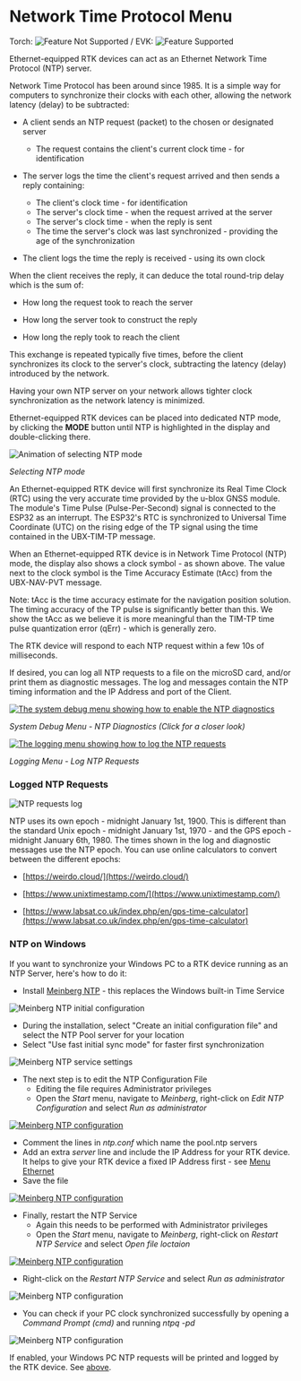 # Network Time Protocol Menu

Torch: ![Feature Not Supported](img/Icons/RedDot.png) / EVK: ![Feature Supported](img/Icons/GreenDot.png)

Ethernet-equipped RTK devices can act as an Ethernet Network Time Protocol (NTP) server.

Network Time Protocol has been around since 1985. It is a simple way for computers to synchronize their clocks with each other, allowing the network latency (delay) to be subtracted:

* A client sends an NTP request (packet) to the chosen or designated server
    * The request contains the client's current clock time - for identification

* The server logs the time the client's request arrived and then sends a reply containing:
    * The client's clock time - for identification
    * The server's clock time - when the request arrived at the server
    * The server's clock time - when the reply is sent
    * The time the server's clock was last synchronized - providing the age of the synchronization

* The client logs the time the reply is received - using its own clock

When the client receives the reply, it can deduce the total round-trip delay which is the sum of:

* How long the request took to reach the server

* How long the server took to construct the reply

* How long the reply took to reach the client

This exchange is repeated typically five times, before the client synchronizes its clock to the server's clock, subtracting the latency (delay) introduced by the network.

Having your own NTP server on your network allows tighter clock synchronization as the network latency is minimized.

Ethernet-equipped RTK devices can be placed into dedicated NTP mode, by clicking the **MODE** button until NTP is highlighted in the display and double-clicking there.

![Animation of selecting NTP mode](<img/Displays/SparkFun RTK - NTP Select.gif>)

*Selecting NTP mode*

An Ethernet-equipped RTK device will first synchronize its Real Time Clock (RTC) using the very accurate time provided by the u-blox GNSS module. The module's Time Pulse (Pulse-Per-Second) signal is connected to the ESP32 as an interrupt. The ESP32's RTC is synchronized to Universal Time Coordinate (UTC) on the rising edge of the TP signal using the time contained in the UBX-TIM-TP message.

When an Ethernet-equipped RTK device is in Network Time Protocol (NTP) mode, the display also shows a clock symbol - as shown above. The value next to the clock symbol is the Time Accuracy Estimate (tAcc) from the UBX-NAV-PVT message.

Note: tAcc is the time accuracy estimate for the navigation position solution. The timing accuracy of the TP pulse is significantly better than this. We show the tAcc as we believe it is more meaningful than the TIM-TP time pulse quantization error (qErr) - which is generally zero.

The RTK device will respond to each NTP request within a few 10s of milliseconds.

If desired, you can log all NTP requests to a file on the microSD card, and/or print them as diagnostic messages. The log and messages contain the NTP timing information and the IP Address and port of the Client.

[![The system debug menu showing how to enable the NTP diagnostics](img/NTP/NTP_Diagnostics.png)](img/NTP/NTP_Diagnostics.png)

*System Debug Menu - NTP Diagnostics (Click for a closer look)*

[![The logging menu showing how to log the NTP requests](img/NTP/NTP_Logging.png)](img/NTP/NTP_Logging.png)

*Logging Menu - Log NTP Requests*

### Logged NTP Requests

![NTP requests log](img/NTP/NTP_Log.png)

NTP uses its own epoch - midnight January 1st, 1900. This is different than the standard Unix epoch - midnight January 1st, 1970 - and the GPS epoch - midnight January 6th, 1980. The times shown in the log and diagnostic messages use the NTP epoch. You can use online calculators to convert between the different epochs:

* [https://weirdo.cloud/](https://weirdo.cloud/)

* [https://www.unixtimestamp.com/](https://www.unixtimestamp.com/)

* [https://www.labsat.co.uk/index.php/en/gps-time-calculator](https://www.labsat.co.uk/index.php/en/gps-time-calculator)

### NTP on Windows

If you want to synchronize your Windows PC to a RTK device running as an NTP Server, here's how to do it:

* Install [Meinberg NTP](https://www.meinbergglobal.com/english/sw/ntp.htm) - this replaces the Windows built-in Time Service

![Meinberg NTP initial configuration](img/NTP/NTP_Install_1.png)

* During the installation, select "Create an initial configuration file" and select the NTP Pool server for your location
* Select "Use fast initial sync mode" for faster first synchronization

![Meinberg NTP service settings](img/NTP/NTP_Install_2.png)

* The next step is to edit the NTP Configuration File
    * Editing the file requires Administrator privileges
    * Open the *Start* menu, navigate to *Meinberg*, right-click on *Edit NTP Configuration* and select *Run as administrator*

[![Meinberg NTP configuration](img/NTP/NTP_Config_1_small.png)](img/NTP/NTP_Config_1.png)

* Comment the lines in *ntp.conf* which name the pool.ntp servers
* Add an extra *server* line and include the IP Address for your RTK device. It helps to give your RTK device a fixed IP Address first - see [Menu Ethernet](menu_ethernet.md)
* Save the file

[![Meinberg NTP configuration](img/NTP/NTP_Config_2_small.png)](img/NTP/NTP_Config_2.png)

* Finally, restart the NTP Service
    * Again this needs to be performed with Administrator privileges
    * Open the *Start* menu, navigate to *Meinberg*, right-click on *Restart NTP Service* and select *Open file loctaion*

[![Meinberg NTP configuration](img/NTP/NTP_Config_3_small.png)](img/NTP/NTP_Config_3.png)

* Right-click on the *Restart NTP Service* and select *Run as administrator*

![Meinberg NTP configuration](img/NTP/NTP_Config_4.png)

* You can check if your PC clock synchronized successfully by opening a *Command Prompt (cmd)* and running *ntpq -pd*

![Meinberg NTP configuration](img/NTP/NTP_Config_5.png)

If enabled, your Windows PC NTP requests will be printed and logged by the RTK device. See [above](#logged-ntp-requests).

